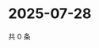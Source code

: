 # 2025-07-28

共 0 条

<!-- BEGIN ZHIHUVIDEO -->
<!-- 最后更新时间 Mon Jul 28 2025 03:09:43 GMT+0800 (China Standard Time) -->

<!-- END ZHIHUVIDEO -->
